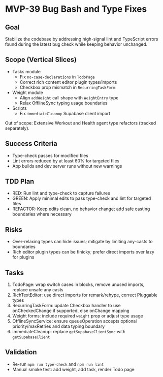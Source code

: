 # MVP-39 Bug Bash and Type Fixes

## Goal
Stabilize the codebase by addressing high-signal lint and TypeScript errors found during the latest bug check while keeping behavior unchanged.

## Scope (Vertical Slices)
- Tasks module
  - Fix `no-case-declarations` in `TodoPage`
  - Correct rich content editor plugin types/imports
  - Checkbox prop mismatch in `RecurringTaskForm`
- Weight module
  - Align `addWeight` call shape with `WeightEntry` type
  - Relax OfflineSync typing usage boundaries
- Scripts
  - Fix `immediateCleanup` Supabase client import

Out of scope: Extensive Workout and Health agent type refactors (tracked separately).

## Success Criteria
- Type-check passes for modified files
- Lint errors reduced by at least 60% for targeted files
- App builds and dev server runs without new warnings

## TDD Plan
- RED: Run lint and type-check to capture failures
- GREEN: Apply minimal edits to pass type-check and lint for targeted files
- REFACTOR: Keep edits clean, no behavior change; add safe casting boundaries where necessary

## Risks
- Over-relaxing types can hide issues; mitigate by limiting any-casts to boundaries
- Rich editor plugin types can be finicky; prefer direct imports over lazy for plugins

## Tasks
1) TodoPage: wrap switch cases in blocks, remove unused imports, replace unsafe any casts
2) RichTextEditor: use direct imports for remark/rehype, correct Pluggable types
3) RecurringTaskForm: update Checkbox handler to use onCheckedChange if supported, else onChange mapping
4) Weight forms: include required `weight` prop or adjust type usage
5) OfflineSyncService: ensure queueOperation accepts optional priority/maxRetries and data typing boundary
6) immediateCleanup: replace `getSupabaseClientSync` with `getSupabaseClient`

## Validation
- Re-run `npm run type-check` and `npm run lint`
- Manual smoke test: add weight, add task, render Todo page


